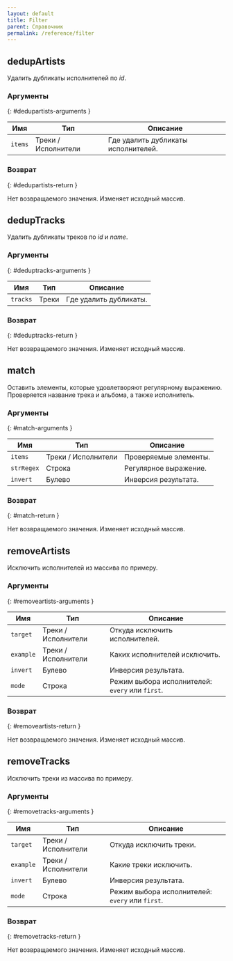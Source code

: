 ```yaml
---
layout: default
title: Filter
parent: Справочник
permalink: /reference/filter
---
```


## dedupArtists

Удалить дубликаты исполнителей по _id_.

### Аргументы
{: #dedupartists-arguments }

| Имя | Тип | Описание |
|-----|-----|----------|
| `items` | Треки / Исполнители | Где удалить дубликаты исполнителей. |

### Возврат
{: #dedupartists-return }

Нет возвращаемого значения. Изменяет исходный массив.

## dedupTracks

Удалить дубликаты треков по _id_ и _name_.

### Аргументы
{: #deduptracks-arguments }

| Имя | Тип | Описание |
|-----|-----|----------|
| `tracks` | Треки | Где удалить дубликаты. |

### Возврат
{: #deduptracks-return }

Нет возвращаемого значения. Изменяет исходный массив.

## match

Оставить элементы, которые удовлетворяют регулярному выражению. Проверяется название трека и альбома, а также исполнитель.

### Аргументы
{: #match-arguments }

| Имя | Тип | Описание |
|-----|-----|----------|
| `items` | Треки / Исполнители | Проверяемые элементы. |
| `strRegex` | Строка | Регулярное выражение. |
| `invert` | Булево | Инверсия результата. |

### Возврат
{: #match-return }

Нет возвращаемого значения. Изменяет исходный массив.

## removeArtists

Исключить исполнителей из массива по примеру.

### Аргументы
{: #removeartists-arguments }

| Имя | Тип | Описание |
|-----|-----|----------|
| `target` | Треки / Исполнители | Откуда исключить исполнителей. |
| `example` | Треки / Исполнители | Каких исполнителей исключить. |
| `invert` | Булево | Инверсия результата. |
| `mode` | Строка | Режим выбора исполнителей: `every` или `first`. |

### Возврат
{: #removeartists-return }

Нет возвращаемого значения. Изменяет исходный массив.

## removeTracks

Исключить треки из массива по примеру.

### Аргументы
{: #removetracks-arguments }

| Имя | Тип | Описание |
|-----|-----|----------|
| `target` | Треки / Исполнители | Откуда исключить треки. |
| `example` | Треки / Исполнители | Какие треки исключить. |
| `invert` | Булево | Инверсия результата. |
| `mode` | Строка | Режим выбора исполнителей: `every` или `first`. |

### Возврат
{: #removetracks-return }

Нет возвращаемого значения. Изменяет исходный массив.
